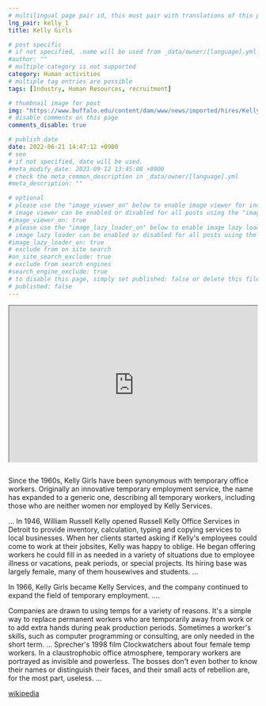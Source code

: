```yaml
---
# multilingual page pair id, this must pair with translations of this page. (This name must be unique)
lng_pair: kelly_1
title: Kelly Girls

# post specific
# if not specified, .name will be used from _data/owner/[language].yml
#author: ""
# multiple category is not supported
category: Human activities
# multiple tag entries are possible
tags: [Industry, Human Resources, recruitment]

# thumbnail image for post
img: "https://www.buffalo.edu/content/dam/www/news/imported/hires/KellyGirls.jpg"
# disable comments on this page
comments_disable: true

# publish date
date: 2022-06-21 14:47:12 +0900
# seo
# if not specified, date will be used.
#meta_modify_date: 2021-09-12 13:45:08 +0900
# check the meta_common_description in _data/owner/[language].yml
#meta_description: ""

# optional
# please use the "image_viewer_on" below to enable image viewer for individual pages or posts (_posts/ or [language]/_posts folders).
# image viewer can be enabled or disabled for all posts using the "image_viewer_posts: true" setting in _data/conf/main.yml.
#image_viewer_on: true
# please use the "image_lazy_loader_on" below to enable image lazy loader for individual pages or posts (_posts/ or [language]/_posts folders).
# image lazy loader can be enabled or disabled for all posts using the "image_lazy_loader_posts: true" setting in _data/conf/main.yml.
#image_lazy_loader_on: true
# exclude from on site search
#on_site_search_exclude: true
# exclude from search engines
#search_engine_exclude: true
# to disable this page, simply set published: false or delete this file
# published: false
---
```


<div style="position:relative;padding-bottom:56.25%;padding-top:35px;height:0;margin-bottom:2em;overflow:hidden">
    <iframe style="position:absolute;top:0;left:0;width:100%;height:100%"  src="https://www.youtube.com/embed/5hIAPYm_NiI?si=cmOLqmWqhUfUA2WR" title="YouTube video player"  allowfullscreen></iframe>
</div>

Since the 1960s, Kelly Girls have been synonymous with temporary office workers. Originally an innovative temporary employment service, the name has expanded to a generic one, describing all temporary workers, including those who are neither women nor employed by Kelly Services.

...
In 1946, William Russell Kelly opened Russell Kelly Office Services in Detroit to provide inventory, calculation, typing and copying services to local businesses. When her clients started asking if Kelly's employees could come to work at their jobsites, Kelly was happy to oblige. He began offering workers he could fill in as needed in a variety of situations due to employee illness or vacations, peak periods, or special projects. Its hiring base was largely female, many of them housewives and students.
...

In 1966, Kelly Girls became Kelly Services, and the company continued to expand the field of temporary employment.
....

Companies are drawn to using temps for a variety of reasons. It's a simple way to replace permanent workers who are temporarily away from work or to add extra hands during peak production periods. Sometimes a worker's skills, such as computer programming or consulting, are only needed in the short term.
...
Sprecher's 1998 film Clockwatchers about four female temp workers. In a claustrophobic office atmosphere, temporary workers are portrayed as invisible and powerless. The bosses don't even bother to know their names or distinguish their faces, and their small acts of rebellion are, for the most part, useless.
...

[wikipedia](https://www.encyclopedia.com/media/encyclopedias-almanacs-transcripts-and-maps/kelly-girls)
